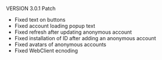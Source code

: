 ﻿VERSION 3.0.1 Patch

  - Fixed text on buttons
  - Fixed account loading popup text
  - Fixed refresh after updating anonymous account
  - Fixed installation of ID after adding an anonymous account
  - Fixed avatars of anonymous accounts
  - Fixed WebClient ecnoding
  
